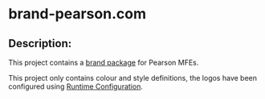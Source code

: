 # brand-pearson.com

## Description:

This project contains a [brand package](https://github.com/openedx/open-edx-proposals/blob/master/oeps/architectural-decisions/oep-0048-brand-customization.rst) for Pearson MFEs.

This project only contains colour and style definitions, the logos have been configured using [Runtime Configuration](https://github.com/openedx/edx-platform/pull/30830).
